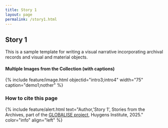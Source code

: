 ```yaml
---
title: Story 1
layout: page
permalink: /story1.html
---
```


## Story 1

This is a sample template for writing a visual narrative incorporating archival records and visual and material objects. 

#### Multiple Images from the Collection (with captions)

{% include feature/image.html objectid="intro3;intro4" width="75" caption="demo1;nother" %}

### How to cite this page
{% include feature/alert.html text="Author,'Story 1', Stories from the Archives, part of the [GLOBALISE project](https://globalise.huygens.knaw.nl/), Huygens Institute, 2025." color="info" align="left"  %}